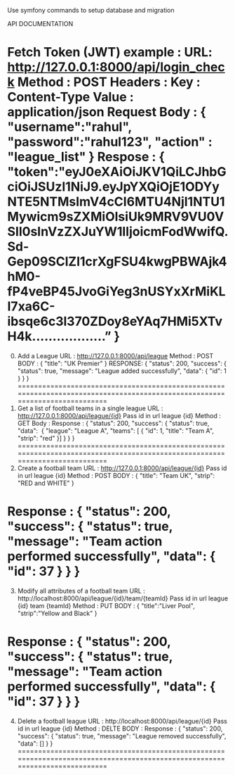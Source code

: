 Use symfony commands to setup database and migration

API DOCUMENTATION

Fetch Token (JWT)
example : 
URL: http://127.0.0.1:8000/api/login_check
Method : POST
Headers : 
	Key : Content-Type  Value : application/json
Request Body : 
                {
                  "username":"rahul",
                  "password":"rahul123",
                  "action" : "league_list"
                }
Respose : 
                { 
                  "token":"eyJ0eXAiOiJKV1QiLCJhbGciOiJSUzI1NiJ9.eyJpYXQiOjE1ODYyNTE5NTMsImV4cCI6MTU4NjI1NTU1Mywicm9sZXMiOlsiUk9MRV9VU0VSIl0sInVzZXJuYW1lIjoicmFodWwifQ.Sd-Gep09SClZI1crXgFSU4kwgPBWAjk4hM0-fP4veBP45JvoGiYeg3nUSYxXrMiKLI7xa6C-ibsqe6c3l370ZDoy8eYAq7HMi5XTvH4k..................” 
                }
============================================================================================================================
0. Add a League
URL : http://127.0.0.1:8000/api/league
Method : POST
BODY : 
		{
		   "title": "UK Premier"
		}
RESPONSE: 
		{
		    "status": 200,
		    "success": {
			"status": true,
			"message": "League added successfully",
			"data": {
			    "id": 1
			}
		    }
		}
============================================================================================================================
1. Get a list of football teams in a single league
URL : http://127.0.0.1:8000/api/league/{id}
Pass id in url league {id}
Method : GET
Body : 
Response : 
                {
                  "status": 200,
                  "success":
                  {
                    "status": true,
                    "data": 
                    {
                      "league": "League A",
                      "teams": [
                      {
                        "id": 1,
                        "title": "Team A",
                        "strip": "red"
                      }]
                    }
                  }
                }
============================================================================================================================
2. Create a football team
URL : http://127.0.0.1:8000/api/league/{id}
Pass id in url league {id}
Method : POST
BODY :
                {
			"title": "Team UK",
			"strip": "RED and WHITE"
		}

Response : 
               {
		    "status": 200,
		    "success": {
			"status": true,
			"message": "Team action performed successfully",
			"data": {
			    "id": 37
			}
		    }
		}
============================================================================================================================
3. Modify all attributes of a football team
URL : http://localhost:8000/api/league/{id}/team/{teamId}
Pass id in url league {id} team {teamId}
Method : PUT
BODY :
                {
			"title":"Liver Pool",
			"strip":"Yellow and Black"
		}

Response : 
                {
		    "status": 200,
		    "success": {
			"status": true,
			"message": "Team action performed successfully",
			"data": {
			    "id": 37
			}
		    }
		}
============================================================================================================================
4. Delete a football league
URL : http://localhost:8000/api/league/{id}
Pass id in url league {id}
Method : DELTE
BODY :
Response : 
                {
		    "status": 200,
		    "success": {
			"status": true,
			"message": "League removed successfully",
			"data": []
		    }
		}
============================================================================================================================
